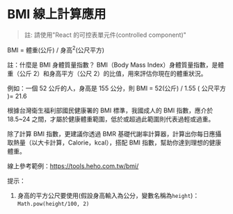 # BMI 線上計算應用

> 註: 請使用"React 的可控表單元件(controlled component)"

BMI = 體重(公斤) / 身高<sup>2</sup>(公尺平方)

註：什麼是 BMI 身體質量指數？
BMI（Body Mass Index）身體質量指數，是體重（公斤 2）和身高平方（公尺 2）的比值，用來評估你現在的體重狀況。

例如：一個 52 公斤的人，身高是 155 公分，則 BMI = 52(公斤) / 1.55 ( 公尺平方 )= 21.6

根據台灣衛生福利部國民健康署的 BMI 標準，我國成人的 BMI 指數，應介於 18.5~24 之間，才屬於健康體重範圍，低於或超過此範圍則代表過輕或過重。

除了計算 BMI 指數，更建議你透過 BMR 基礎代謝率計算器，計算出你每日應攝取熱量（以大卡計算，Calorie，kcal），搭配 BMI 指數，幫助你達到理想的健康體重。

線上參考範例：https://tools.heho.com.tw/bmi/

提示：

1. 身高的平方公尺要使用(假設身高輸入為公分，變數名稱為`height`)：`Math.pow(height/100, 2)`
